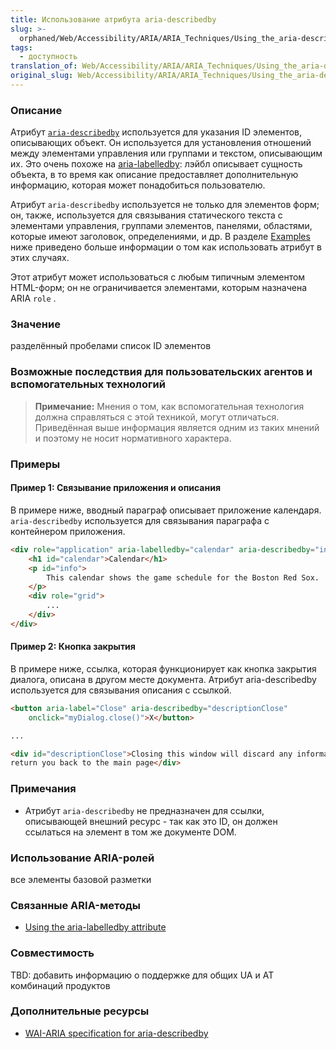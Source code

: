 ```yaml
---
title: Использование атрибута aria-describedby
slug: >-
  orphaned/Web/Accessibility/ARIA/ARIA_Techniques/Using_the_aria-describedby_attribute
tags:
  - доступность
translation_of: Web/Accessibility/ARIA/ARIA_Techniques/Using_the_aria-describedby_attribute
original_slug: Web/Accessibility/ARIA/ARIA_Techniques/Using_the_aria-describedby_attribute
---
```


### Описание

Атрибут [`aria-describedby`](https://www.w3.org/TR/wai-aria/#aria-describedby) используется для указания ID элементов, описывающих объект. Он используется для установления отношений между элементами управления или группами и текстом, описывающим их. Это очень похоже на [aria-labelledby](/en/Accessibility/ARIA/ARIA_Techniques/Using_the_aria-labelledby_attribute "Using the aria-labelledby attribute"): лэйбл описывает сущность объекта, в то время как описание предоставляет дополнительную информацию, которая может понадобиться пользователю.

Атрибут `aria-describedby` используется не только для элементов форм; он, также, используется для связывания статического текста с элементами управления, группами элементов, панелями, областями, которые имеют заголовок, определениями, и др. В разделе [Examples](#examples) ниже приведено больше информации о том как использовать атрибут в этих случаях.

Этот атрибут может использоваться с любым типичным элементом HTML-форм; он не ограничивается элементами, которым назначена ARIA `role` .

### Значение

разделённый пробелами список ID элементов

### Возможные последствия для пользовательских агентов и вспомогательных технологий

> **Примечание:** Мнения о том, как вспомогательная технология должна справляться с этой техникой, могут отличаться. Приведённая выше информация является одним из таких мнений и поэтому не носит нормативного характера.

### Примеры

#### Пример 1: Связывание приложения и описания

В примере ниже, вводный параграф описывает приложение календаря. `aria-describedby` используется для связывания параграфа с контейнером приложения.

```html
<div role="application" aria-labelledby="calendar" aria-describedby="info">
    <h1 id="calendar">Calendar</h1>
    <p id="info">
        This calendar shows the game schedule for the Boston Red Sox.
    </p>
    <div role="grid">
        ...
    </div>
</div>
```

#### Пример 2: Кнопка закрытия

В примере ниже, ссылка, которая функционирует как кнопка закрытия диалога, описана в другом месте документа. Атрибут aria-describedby используется для связывания описания с ссылкой.

```html
<button aria-label="Close" aria-describedby="descriptionClose"
    onclick="myDialog.close()">X</button>

...

<div id="descriptionClose">Closing this window will discard any information entered and
return you back to the main page</div>
```

### Примечания

- Атрибут `aria-describedby` не предназначен для ссылки, описывающей внешний ресурс - так как это ID, он должен ссылаться на элемент в том же документе DOM.

### Использование ARIA-ролей

все элементы базовой разметки

### Связанные ARIA-методы

- [Using the aria-labelledby attribute](/en/ARIA/ARIA_Techniques/Using_the_aria-labelledby_attribute "en/ARIA/ARIA_Techniques/Using_the_aria-labelledby_attribute")

### Совместимость

TBD: добавить информацию о поддержке для общих UA и AT комбинаций продуктов

### Дополнительные ресурсы

- [WAI-ARIA specification for aria-describedby](https://www.w3.org/TR/wai-aria/#aria-describedby)
